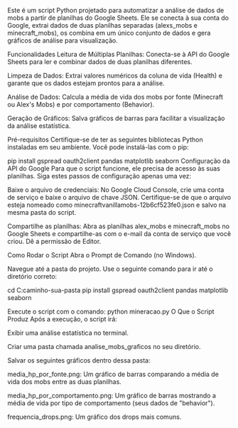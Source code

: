 Este é um script Python projetado para automatizar a análise de dados de mobs a partir de planilhas do Google Sheets. Ele se conecta à sua conta do Google, extrai dados de duas planilhas separadas (alexs_mobs e minecraft_mobs), os combina em um único conjunto de dados e gera gráficos de análise para visualização.

Funcionalidades
Leitura de Múltiplas Planilhas: Conecta-se à API do Google Sheets para ler e combinar dados de duas planilhas diferentes.

Limpeza de Dados: Extrai valores numéricos da coluna de vida (Health) e garante que os dados estejam prontos para a análise.

Análise de Dados: Calcula a média de vida dos mobs por fonte (Minecraft ou Alex's Mobs) e por comportamento (Behavior).

Geração de Gráficos: Salva gráficos de barras para facilitar a visualização da análise estatística.

Pré-requisitos
Certifique-se de ter as seguintes bibliotecas Python instaladas em seu ambiente. Você pode instalá-las com o pip:

pip install gspread oauth2client pandas matplotlib seaborn
Configuração da API do Google
Para que o script funcione, ele precisa de acesso às suas planilhas. Siga estes passos de configuração apenas uma vez:

Baixe o arquivo de credenciais: No Google Cloud Console, crie uma conta de serviço e baixe o arquivo de chave JSON. Certifique-se de que o arquivo esteja nomeado como minecraftvanillamobs-12b6cf523fe0.json e salvo na mesma pasta do script.

Compartilhe as planilhas: Abra as planilhas alex_mobs e minecraft_mobs no Google Sheets e compartilhe-as com o e-mail da conta de serviço que você criou. Dê a permissão de Editor.

Como Rodar o Script
Abra o Prompt de Comando (no Windows).

Navegue até a pasta do projeto. Use o seguinte comando para ir até o diretório correto:

cd C:caminho-sua-pasta
pip install gspread oauth2client pandas matplotlib seaborn

Execute o script com o comando:
python mineracao.py
O Que o Script Produz
Após a execução, o script irá:

Exibir uma análise estatística no terminal.

Criar uma pasta chamada analise_mobs_graficos no seu diretório.

Salvar os seguintes gráficos dentro dessa pasta:

media_hp_por_fonte.png: Um gráfico de barras comparando a média de vida dos mobs entre as duas planilhas.

media_hp_por_comportamento.png: Um gráfico de barras mostrando a média de vida por tipo de comportamento (seus dados de "behavior").

frequencia_drops.png: Um gráfico dos drops mais comuns.